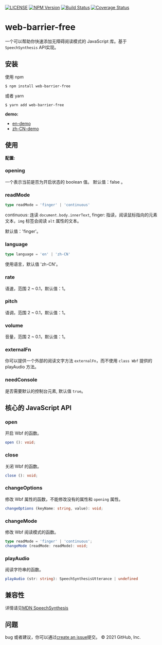 [![LICENSE](https://img.shields.io/github/license/bubkoo/html-to-image?style=flat-square)](./LICENSE)
[![NPM Version](https://img.shields.io/npm/v/web-barrier-free.svg)](npm-url)
[![Build Status](https://app.travis-ci.com/halodong/web-barrier-free.svg?branch=master)](https://www.travis-ci.com)
[![Coverage Status](https://coveralls.io/repos/github/halodong/web-barrier-free/badge.svg?branch=master)](https://coveralls.io/github/halodong/web-barrier-free?branch=master)

[npm-url]: https://npmjs.org/package/web-barrier-free
# web-barrier-free
一个可以帮助你快速添加无障碍阅读模式的 JavaScript 库。基于 `SpeechSynthesis` API实现。

## 安装

使用 npm
```
$ npm install web-barrier-free
```
或者 yarn

```
$ yarn add web-barrier-free
```

**demo:**
- [en-demo](https://codesandbox.io/s/pedantic-stitch-ru1no)
- [zh-CN-demo](https://halodong.github.io/)

## 使用

**配置:**
### opening
一个表示当前是否为开启状态的 boolean 值。
默认值：false 。
### readMode
```ts
type readMode = 'finger' | 'continuous'
```
continuous: 连读 `document.body.innerText`,
finger: 指读，阅读鼠标指向的元素文本，`img` 标签会阅读 `alt` 属性的文本。

默认值：'finger'。
### language
```ts
type language = 'en' | 'zh-CN'
```
使用语言，默认值 'zh-CN'。
### rate
语速，范围 2 ~ 0.1，默认值：1。

### pitch
语调，范围 2 ~ 0.1，默认值：1。

### volume
音量，范围 2 ~ 0.1，默认值：1。

### externalFn
你可以提供一个外部的阅读文字方法 `externalFn`，而不使用 `class Wbf` 提供的 playAudio 方法。
### needConsole
是否需要默认的控制台元素, 默认值 `true`。

## 核心的 JavaScript API
### open
开启 Wbf 的函数。
```typescript
open (): void;
```
### close
关闭 Wbf 的函数。
```typescript
close (): void; 
```
### changeOptions
修改 Wbf 属性的函数，不能修改没有的属性和 `opening` 属性。
```typescript
changeOptions (keyName: string, value): void;
```
### changeMode
修改 Wbf 阅读模式的函数。
```typescript
type readMode = 'finger' | 'continuous';
changeMode (readMode: readMode): void;
```
### playAudio
阅读字符串的函数。
```typescript
playAudio (str: string): SpeechSynthesisUtterance | undefined
```
## 兼容性
详情请见[MDN SpeechSynthesis](https://developer.mozilla.org/en-US/docs/Web/API/SpeechSynthesis#browser_compatibility)
## 问题

bug 或者建议，你可以通过[create an issue](https://github.com/halodong/web-barrier-free/issues/new)提交。
© 2021 GitHub, Inc.
